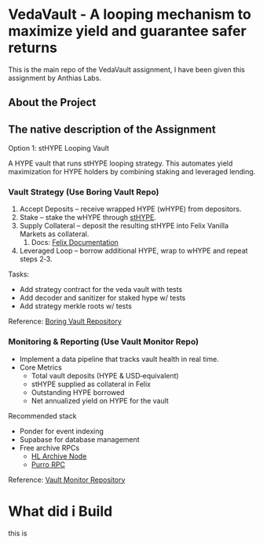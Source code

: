 # VedaVault - A looping mechanism to maximize yield and guarantee safer returns

This is the main repo of the VedaVault assignment, I have been given this assignment by Anthias Labs.

## About the Project

## The native description of the Assignment

Option 1: stHYPE Looping Vault

A HYPE vault that runs stHYPE looping strategy. This automates yield maximization for HYPE holders by combining staking and leveraged lending.

### Vault Strategy (Use Boring Vault Repo)

1. Accept Deposits – receive wrapped HYPE (wHYPE) from depositors.
2. Stake – stake the wHYPE through [stHYPE](https://stakedhype.fi/).
3. Supply Collateral – deposit the resulting stHYPE into Felix Vanilla Markets as collateral.
    1. Docs: [Felix Documentation](https://usefelix.gitbook.io/felix-docs/developers/market-2-vanilla)
4. Leveraged Loop – borrow additional HYPE, wrap to wHYPE and repeat steps 2‑3.

Tasks:

- Add strategy contract for the veda vault with tests
- Add decoder and sanitizer for staked hype w/ tests
- Add strategy merkle roots w/ tests

Reference: [Boring Vault Repository](https://github.com/0xdgoat/boring-vault)

### Monitoring & Reporting (Use Vault Monitor Repo)

- Implement a data pipeline that tracks vault health in real time.
- Core Metrics
  - Total vault deposits (HYPE & USD‑equivalent)
  - stHYPE supplied as collateral in Felix
  - Outstanding HYPE borrowed
  - Net annualized yield on HYPE for the vault

Recommended stack

- Ponder for event indexing
- Supabase for database management
- Free archive RPCs
  - [HL Archive Node](https://hl-archive-node.xyz)
  - [Purro RPC](https://rpc.purroofgroup.com)

Reference: [Vault Monitor Repository](https://github.com/0xdgoat/vault_monitor)

# What did i Build

this is
